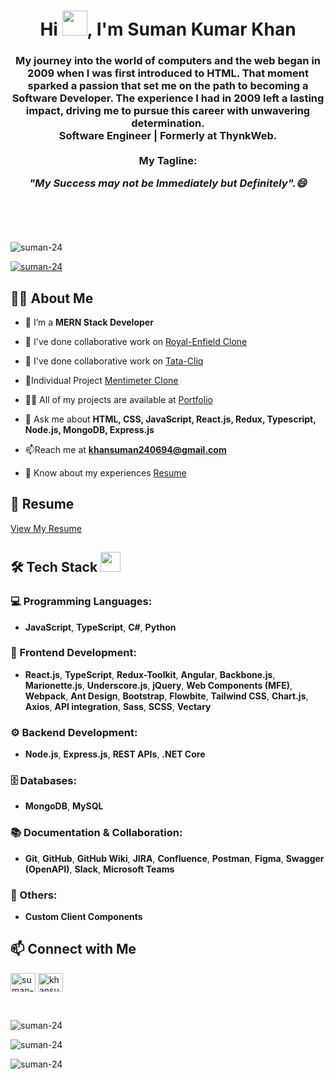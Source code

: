 <h1 align="center">Hi <img width="40" height="40" src="https://raw.githubusercontent.com/MartinHeinz/MartinHeinz/master/wave.gif" />, I'm Suman Kumar Khan</h1>
<h3 align="center">My journey into the world of computers and the web began in 2009 when I was first introduced to HTML. That moment sparked a passion that set me on the path to becoming a Software Developer. The experience I had in 2009 left a lasting impact, driving me to pursue this career with unwavering determination. <br /> Software Engineer | Formerly at ThynkWeb. <br/> <br /> My Tagline: <p><b><i>"My Success may not be Immediately but Definitely".😄</i></b></p> <br/></h3>
  <br/>

<p align="left"> <img src="https://komarev.com/ghpvc/?username=suman-24&label=Profile%20views&color=0e75b6&style=flat" alt="suman-24" /> </p>

<p align="left"> <a href="https://github.com/ryo-ma/github-profile-trophy"><img margin-left="30" src="https://github-profile-trophy.vercel.app/?username=suman-24" alt="suman-24" /></a> </p>

## 👨‍💻 About Me

- 🌱 I’m a **MERN Stack Developer**

- 🔭 I've done collaborative work on [Royal-Enfield Clone](royal-enfield-clone.netlify.app)

- 👯 I've done collaborative work on [Tata-Cliq](clone-tatacliq.netlify.app)

- 🤝Individual Project [Mentimeter Clone](https://mentimeter-clone.netlify.app)

- 👨‍💻 All of my projects are available at [Portfolio](https://SUMAN-24.github.io)

- 💬 Ask me about **HTML, CSS, JavaScript, React.js, Redux, Typescript, Node.js, MongoDB, Express.js**

- 📫Reach me at **khansuman240694@gmail.com**

- 📄 Know about my experiences [Resume](https://drive.google.com/file/d/11MHMZYR-gEQJyqQPOdEvQt9bmAqsCuWd/view?usp=sharing)

## 📄 Resume
[View My Resume](https://drive.google.com/file/d/11MHMZYR-gEQJyqQPOdEvQt9bmAqsCuWd/view?usp=sharing)

## 🛠️ Tech Stack <img src = "https://media2.giphy.com/media/QssGEmpkyEOhBCb7e1/giphy.gif?cid=ecf05e47a0n3gi1bfqntqmob8g9aid1oyj2wr3ds3mg700bl&rid=giphy.gif" width = 32px>

### 💻 Programming Languages: 
- **JavaScript**, **TypeScript**, **C#**, **Python**
### 🎨 Frontend Development: 
- **React.js**, **TypeScript**, **Redux-Toolkit**, **Angular**, **Backbone.js**, **Marionette.js**, **Underscore.js**, **jQuery**, **Web Components (MFE)**, **Webpack**, **Ant Design**, **Bootstrap**, **Flowbite**, **Tailwind CSS**, **Chart.js**, **Axios**, **API integration**, **Sass**, **SCSS**, **Vectary**
### ⚙️ Backend Development: 
- **Node.js**, **Express.js**, **REST APIs**, **.NET Core**
### 🗄 Databases: 
- **MongoDB**, **MySQL**
### 📚 Documentation & Collaboration: 
- **Git**, **GitHub**, **GitHub Wiki**, **JIRA**, **Confluence**, **Postman**, **Figma**, **Swagger (OpenAPI)**, **Slack**, **Microsoft Teams**
### 🔧 Others: 
- **Custom Client Components**

## 📫 Connect with Me
<p align="left">
<a href="https://linkedin.com/in/suman-kumar-khan" target="blank"><img align="center" src="https://raw.githubusercontent.com/rahuldkjain/github-profile-readme-generator/master/src/images/icons/Social/linked-in-alt.svg" alt="suman-kumar-khan" height="30" width="40" /></a>
   <a href="https://mail.google.com/mail/u/0/#inbox?compose=new" target="blank"><img align="center" src="https://upload.wikimedia.org/wikipedia/commons/thumb/7/7e/Gmail_icon_%282020%29.svg/1200px-Gmail_icon_%282020%29.svg.png" alt="khansuman240694@gmail.com" height="30" width="40" /></a>
</p>

<br/>

<p><img align="left" src="https://github-readme-stats.vercel.app/api/top-langs?username=suman-24&show_icons=true&locale=en&layout=compact" alt="suman-24" /></p>

<br/>

<p><img align="center" src="https://github-readme-stats.vercel.app/api?username=suman-24&show_icons=true&locale=en" alt="suman-24" /></p>

<p><img align="center" src="https://github-readme-streak-stats.herokuapp.com/?user=suman-24&" alt="suman-24" /></p>
